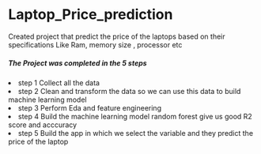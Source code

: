 # Laptop_Price_prediction
<p>Created project that predict the price of the laptops based on their specifications Like Ram, memory size , processor etc </p>
<h5>The Project was completed in the 5 steps</h5>
<li> step 1 Collect all the data</li>
<li> step 2 Clean and transform the data so we can use this data to build machine learning model</li>
<li> step 3 Perform Eda and feature engineering</li>
<li> step 4 Build the machine learning model random forest give us good R2 score and acccuracy</li>
<li> step 5 Build the app in which we select the variable and they predict the price of the laptop</li>

